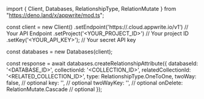 import { Client, Databases, RelationshipType, RelationMutate } from "https://deno.land/x/appwrite/mod.ts";

const client = new Client()
    .setEndpoint('https://<REGION>.cloud.appwrite.io/v1') // Your API Endpoint
    .setProject('<YOUR_PROJECT_ID>') // Your project ID
    .setKey('<YOUR_API_KEY>'); // Your secret API key

const databases = new Databases(client);

const response = await databases.createRelationshipAttribute({
    databaseId: '<DATABASE_ID>',
    collectionId: '<COLLECTION_ID>',
    relatedCollectionId: '<RELATED_COLLECTION_ID>',
    type: RelationshipType.OneToOne,
    twoWay: false, // optional
    key: '', // optional
    twoWayKey: '', // optional
    onDelete: RelationMutate.Cascade // optional
});
